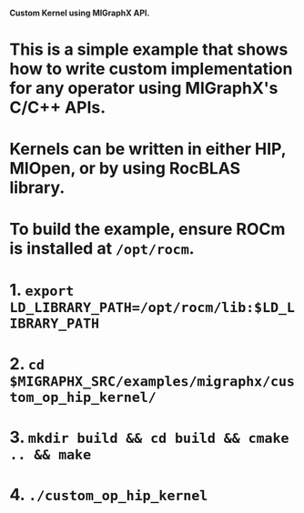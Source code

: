 #### Custom Kernel using MIGraphX API. 
# This is a simple example that shows how to write custom implementation for any operator using MIGraphX's C/C++ APIs. 
# Kernels can be written in either HIP, MIOpen, or by using RocBLAS library. 

# To build the example, ensure ROCm is installed at `/opt/rocm`. 
# 1.  `export LD_LIBRARY_PATH=/opt/rocm/lib:$LD_LIBRARY_PATH`
# 2.  `cd $MIGRAPHX_SRC/examples/migraphx/custom_op_hip_kernel/`
# 3.  `mkdir build && cd build && cmake .. && make`
# 4.  `./custom_op_hip_kernel`